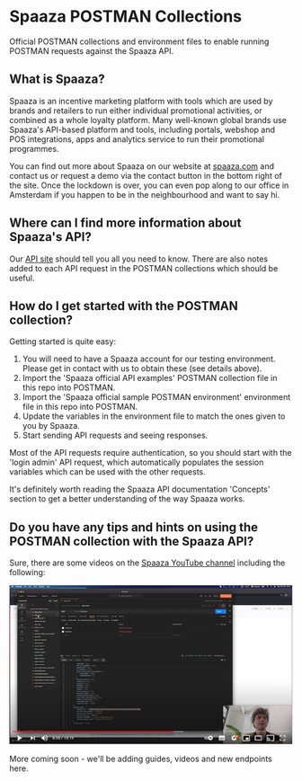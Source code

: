 # Spaaza POSTMAN Collections
Official POSTMAN collections and environment files to enable running POSTMAN requests against the Spaaza API. 

## What is Spaaza?

Spaaza is an incentive marketing platform with tools which are used by brands and retailers to run
either individual promotional activities, or combined as a whole loyalty platform. Many well-known
global brands use Spaaza's API-based platform and tools, including portals, webshop and POS
integrations, apps and analytics service to run their promotional programmes.

You can find out more about Spaaza on our website at [spaaza.com](https://www.spaaza.com) and 
contact us or request a demo via the contact button in the bottom right of the site. Once the 
lockdown is over, you can even pop along to our office in Amsterdam if you happen to be in the 
neighbourhood and want to say hi.

## Where can I find more information about Spaaza's API?

Our [API site](https://docs.spaaaza.com) should tell you all you need to know. There are also notes
added to each API request in the POSTMAN collections which should be useful.

## How do I get started with the POSTMAN collection?

Getting started is quite easy:

1. You will need to have a Spaaza account for our testing environment. Please get in contact with us
   to obtain these (see details above).
2. Import the 'Spaaza official API examples' POSTMAN collection file in this repo into POSTMAN.
3. Import the 'Spaaza official sample POSTMAN environment' environment file in this repo into POSTMAN.
4. Update the variables in the environment file to match the ones given to you by Spaaza.
5. Start sending API requests and seeing responses.

Most of the API requests require authentication, so you should start with the 'login admin' API
request, which automatically populates the session variables which can be used with the other 
requests.

It's definitely worth reading the Spaaza API documentation 'Concepts' section to get a better 
understanding of the way Spaaza works.

## Do you have any tips and hints on using the POSTMAN collection with the Spaaza API?

Sure, there are some videos on the [Spaaza YouTube channel](https://www.youtube.com/channel/UCvM1ZMg-jOGDSdcnrobIPSQ)
including the following:

[![Getting started with the Spaaza API](images/youtube-tufHS8145Bs-screenshot.png)](https://youtu.be/tufHS8145Bs "Getting started with the Spaaza API")

More coming soon - we'll be adding guides, videos and new endpoints here.
